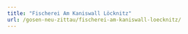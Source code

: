 ```yaml
---
title: "Fischerei Am Kaniswall Löcknitz"
url: /gosen-neu-zittau/fischerei-am-kaniswall-loecknitz/
---
```

